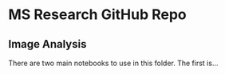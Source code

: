 # MS Research GitHub Repo

## Image Analysis 

There are two main notebooks to use in this folder.  The first is...